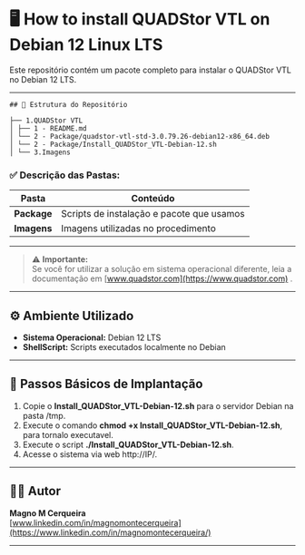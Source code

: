 # 🖥️ How to install QUADStor VTL on Debian 12 Linux LTS

Este repositório contém um pacote completo para instalar o QUADStor VTL no Debian 12 LTS.

---
```
## 📂 Estrutura do Repositório

├── 1.QUADStor VTL
│ ├── 1 - README.md
│ └── 2 - Package/quadstor-vtl-std-3.0.79.26-debian12-x86_64.deb
│ └── 2 - Package/Install_QUADStor_VTL-Debian-12.sh
│ └── 3.Imagens
```

### ✅ Descrição das Pastas:

| Pasta | Conteúdo |
|----|----|
| **Package** | Scripts de instalação e pacote que usamos |
| **Imagens** | Imagens utilizadas no procedimento |
---


> ⚠️ **Importante:**  
Se você for utilizar a solução em sistema operacional diferente, leia a documentação em [www.quadstor.com](https://www.quadstor.com) .

---

## ⚙️ Ambiente Utilizado

- **Sistema Operacional:** Debian 12 LTS
- **ShellScript:** Scripts executados localmente no Debian
---

## 🚀 Passos Básicos de Implantação

1. Copie o **Install_QUADStor_VTL-Debian-12.sh** para o servidor Debian na pasta /tmp.
2. Execute o comando **chmod +x Install_QUADStor_VTL-Debian-12.sh**, para tornalo executavel.
3. Execute o script **./Install_QUADStor_VTL-Debian-12.sh**.
4. Acesse o sistema via web http://IP/.
---

## 👨‍💻 Autor

**Magno M Cerqueira**  
[www.linkedin.com/in/magnomontecerqueira](https://www.linkedin.com/in/magnomontecerqueira/)

---
